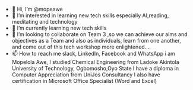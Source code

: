 - 👋 Hi, I’m @mopeawe
- 👀 I’m interested in learning new tech skills especially AI,reading, meditating and technology 
- 🌱 I’m currently learning new tech skills 
- 💞️ I’m looking to collaborate on Team 3 ,so we can achieve our aims and objectives as a Team and also as individuals, learn from one another, and come out of this tech workshop more enlightened....
- 📫 How to reach me slack, LinkedIn, Facebook and WhatsApp 
i am Mopelola Awe, I studied Chemical Engineering from Ladoke Akintola University of Technology, Ogbomosho,Oyo State
I have a diploma in Computer Appreciation from UniJos Consultancy
I also have certification in Microsoft Office Specialist (Word and Excel)
<!---
mopeawe/mopeawe is a ✨ special ✨ repository because its `README.md` (this file) appears on your GitHub profile.
You can click the Preview link to take a look at your changes.
--->
